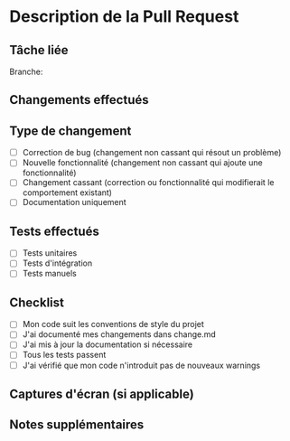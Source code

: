 # Description de la Pull Request

## Tâche liée
<!-- Indiquez le nom de la branche/tâche concernée -->
Branche: 

## Changements effectués
<!-- Décrivez les changements apportés par cette PR -->

## Type de changement
<!-- Cochez les cases appropriées -->
- [ ] Correction de bug (changement non cassant qui résout un problème)
- [ ] Nouvelle fonctionnalité (changement non cassant qui ajoute une fonctionnalité)
- [ ] Changement cassant (correction ou fonctionnalité qui modifierait le comportement existant)
- [ ] Documentation uniquement

## Tests effectués
<!-- Décrivez les tests que vous avez effectués -->
- [ ] Tests unitaires
- [ ] Tests d'intégration
- [ ] Tests manuels

## Checklist
- [ ] Mon code suit les conventions de style du projet
- [ ] J'ai documenté mes changements dans change.md
- [ ] J'ai mis à jour la documentation si nécessaire
- [ ] Tous les tests passent
- [ ] J'ai vérifié que mon code n'introduit pas de nouveaux warnings

## Captures d'écran (si applicable)
<!-- Ajoutez des captures d'écran pour illustrer vos changements si pertinent -->

## Notes supplémentaires
<!-- Ajoutez ici toute information supplémentaire -->
